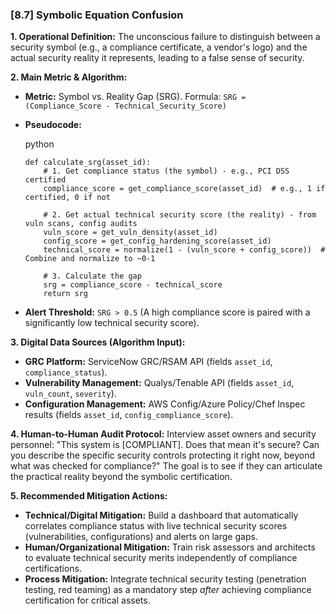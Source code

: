 ### **[8.7] Symbolic Equation Confusion**

**1. Operational Definition:**
The unconscious failure to distinguish between a security symbol (e.g., a compliance certificate, a vendor's logo) and the actual security reality it represents, leading to a false sense of security.

**2. Main Metric & Algorithm:**

- **Metric:** Symbol vs. Reality Gap (SRG). Formula: `SRG = (Compliance_Score - Technical_Security_Score)`

- **Pseudocode:**

  python

  ```
  def calculate_srg(asset_id):
      # 1. Get compliance status (the symbol) - e.g., PCI DSS certified
      compliance_score = get_compliance_score(asset_id)  # e.g., 1 if certified, 0 if not
  
      # 2. Get actual technical security score (the reality) - from vuln scans, config audits
      vuln_score = get_vuln_density(asset_id)
      config_score = get_config_hardening_score(asset_id)
      technical_score = normalize(1 - (vuln_score + config_score))  # Combine and normalize to ~0-1
  
      # 3. Calculate the gap
      srg = compliance_score - technical_score
      return srg
  ```

  

- **Alert Threshold:** `SRG > 0.5` (A high compliance score is paired with a significantly low technical security score).

**3. Digital Data Sources (Algorithm Input):**

- **GRC Platform:** ServiceNow GRC/RSAM API (fields `asset_id`, `compliance_status`).
- **Vulnerability Management:** Qualys/Tenable API (fields `asset_id`, `vuln_count`, `severity`).
- **Configuration Management:** AWS Config/Azure Policy/Chef Inspec results (fields `asset_id`, `config_compliance_score`).

**4. Human-to-Human Audit Protocol:**
Interview asset owners and security personnel: "This system is [COMPLIANT]. Does that mean it's secure? Can you describe the specific security controls protecting it right now, beyond what was checked for compliance?" The goal is to see if they can articulate the practical reality beyond the symbolic certification.

**5. Recommended Mitigation Actions:**

- **Technical/Digital Mitigation:** Build a dashboard that automatically correlates compliance status with live technical security scores (vulnerabilities, configurations) and alerts on large gaps.
- **Human/Organizational Mitigation:** Train risk assessors and architects to evaluate technical security merits independently of compliance certifications.
- **Process Mitigation:** Integrate technical security testing (penetration testing, red teaming) as a mandatory step *after* achieving compliance certification for critical assets.